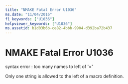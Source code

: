 ```yaml
---
title: "NMAKE Fatal Error U1036"
ms.date: "11/04/2016"
f1_keywords: ["U1036"]
helpviewer_keywords: ["U1036"]
ms.assetid: b1d03b6b-ce82-4bbb-9904-d392ba72b437
---
```

# NMAKE Fatal Error U1036

syntax error : too many names to left of '='

Only one string is allowed to the left of a macro definition.
